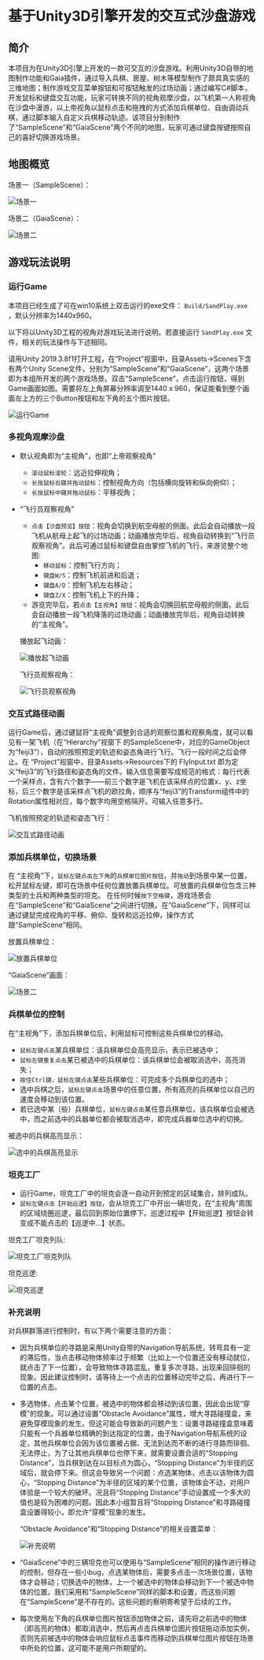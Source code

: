 # **基于Unity3D引擎开发的交互式沙盘游戏**
## **简介**
本项目为在Unity3D引擎上开发的一款可交互的沙盘游戏。利用Unity3D自带的地图制作功能和Gaia插件，通过导入兵棋、房屋、树木等模型制作了颇具真实感的三维地图；制作游戏交互菜单按钮和可按钮触发的过场动画；通过编写C#脚本，开发鼠标和键盘交互功能，玩家可转换不同的视角观摩沙盘，以飞机第一人称视角在沙盘中漫游，以上帝视角以鼠标点击和拖拽的方式添加兵棋单位、自由调动兵棋，通过脚本输入自定义兵棋移动轨迹。该项目分别制作了“SampleScene”和“GaiaScene”两个不同的地图，玩家可通过键盘按键按照自己的喜好切换游戏场景。
## **地图概览**
场景一（SampleScene）：

![场景一](./images/Scene1.png)

场景二（GaiaScene）：

![场景二](./images/Scene2.png)

## **游戏玩法说明**

### **运行Game**

本项目已经生成了可在win10系统上双击运行的exe文件： `Build/SandPlay.exe` ，默认分辨率为1440x960。

以下将以Unity3D工程的视角对游戏玩法进行说明。若直接运行 `SandPlay.exe` 文件，相关的玩法操作与下述相同。

请用Unity 2019.3.8f1打开工程，在“Project”视窗中，目录Assets->Scenes下含有两个Unity Scene文件，分别为“SampleScene”和“GaiaScene”，这两个场景即为本组所开发的两个游戏场景。双击“SampleScene”，点击运行按钮，得到Game画面如图。需要将左上角屏幕分辨率调至1440 x 960，保证能看到整个画面左上方的三个Button按钮和左下角的五个图片按钮。

![运行Game](./images/运行Game.png)

### **多视角观摩沙盘**

* 默认视角即为“主视角”，也即“上帝观察视角”

  * `滚动鼠标滚轮`：远近拉伸视角；
  * `长按鼠标右键并拖动鼠标`：控制视角方向（包括横向旋转和纵向俯仰）；
  * `长按鼠标中键并拖动鼠标`：平移视角；
* “飞行员观察视角”
  * `点击【沙盘预览】按钮`：视角会切换到航空母舰的侧面。此后会自动播放一段飞机从航母上起飞的过场动画；动画播放完毕后，视角自动转换到“飞行员观察视角”。此后可通过鼠标和键盘自由掌控飞机的飞行，来游览整个地图:
    * `移动鼠标`：控制飞行方向；
    * `键盘W/S`：控制飞机前进和后退；
    * `键盘A/D`：控制飞机左右移动；
    * `键盘Z/X`：控制飞机上下的升降；
  * 游览完毕后，若`点击【主视角】按钮`：视角会切换回航空母舰的侧面。此后会自动播放一段飞机降落的过场动画；动画播放完毕后，视角自动转换的“主视角”。 

  播放起飞动画：

  ![播放起飞动画](./images/播放起飞动画.png)

  飞行员观察视角：

  ![飞行员观察视角](./images/飞行员观察视角.png)

### **交互式路径动画**

运行Game后，通过键鼠将“主视角”调整到合适的观察位置和观察角度，就可以看见有一架飞机（在“Hierarchy”视窗下 的SampleScene中，对应的GameObject为“feiji3”），自动的按照预定的轨迹和姿态角进行飞行。飞行一段时间之后会停止。在 “Project”视窗中，目录Assets->Resources下的 FlyInput.txt 即为定义“feiji3”的飞行路径和姿态角的文件。输入信息需要写成规范的格式：每行代表一个采样点，含有六个数字——前三个数字是飞机在该采样点的位置x、y、z坐标，后三个数字是该采样点飞机的欧拉角，顺序与“feiji3”的Transform组件中的Rotation属性相对应，每个数字均用空格隔开。可输入任意多行。

飞机按照预定的轨迹和姿态飞行：

![交互式路径动画](./images/交互式路径动画.png)

### **添加兵棋单位，切换场景**

在 “主视角”下，`鼠标左键点击左下角`的`兵棋单位图片按钮`，并`拖动`到场景中某一位置，松开鼠标左键，即可在场景中任何位置放置兵棋单位。可放置的兵棋单位包含三种类型的士兵和两种类型的坦克。
在任何时候`按下空格键`，游戏场景会在“SampleScene”和“GaiaScene”之间进行切换。在“GaiaScene”下，同样可以通过键鼠完成视角的平移、俯仰、旋转和远近拉伸，操作方式跟“SampleScene”相同。

放置兵棋单位：

![放置兵棋单位](./images/放置兵棋单位.png)

“GaiaScene”画面：

![场景二](./images/Scene2.png)

### **兵棋单位的控制**

在“主视角”下，添加兵棋单位后，利用鼠标可控制这些兵棋单位的移动。
* `鼠标左键点击`某兵棋单位：该兵棋单位会高亮显示，表示已被选中；
* `鼠标左键重复点击`某已被选中的兵棋单位：该兵棋单位会被取消选中，高亮消失；
* `按住Ctrl键，鼠标左键点击`某些兵棋单位：可完成多个兵棋单位的选中；
* 选中兵棋之后，`鼠标左键点击`场景中的任意位置，所有高亮的兵棋单位以自己的速度会移动到该位置。
* 若已选中某（些）兵棋单位，`鼠标左键点击`某任意兵棋单位，该兵棋单位会被选中，而之前选中的兵器单位都会被取消选中，即完成兵器单位选中的切换。

被选中的兵棋高亮显示：

![选中的兵棋高亮显示](./images/选中的兵棋高亮显示.png)

### **坦克工厂**

* 运行Game，坦克工厂中的坦克会逐一自动开到预定的区域集合，排列成队。
* `鼠标左键点击【开始巡逻】按钮`，会从坦克工厂中开出一辆坦克，在“主视角”周围的区域绕圈巡逻，最后回到原始位置停下。巡逻过程中【开始巡逻】按钮会转变成不能点击的【巡逻中…】状态。

坦克工厂坦克列队:

![坦克工厂坦克列队](./images/坦克工厂坦克列队.png)

坦克巡逻:

![坦克巡逻](./images/坦克巡逻.png)

### **补充说明**

对兵棋群落进行控制时，有以下两个需要注意的方面：

* 因为兵棋单位的寻路是采用Unity自带的Navigation导航系统，转弯具有一定的滞后性，当点击移动物体频率过于频繁（比如上一个位置还没有移动就位，就点击了下一位置），会导致物体寻路混乱，重复多次寻路，出现来回徘徊的现象。因此建议控制时，请等待上一个点击的位置移动完毕之后，再进行下一位置的点击。
* 多选物体，点击某个位置，被选中的物体都会移动到该位置，因此会出现“穿模”的现象。可以通过设置“Obstacle Avoidance”属性，增大寻路碰撞盒，来避免穿模现象的发生。但这可能会导致新的问题产生：设置寻路碰撞盒意味着只能有一个兵器单位精确的到达指定的位置，由于Navigation导航系统的设定，其他兵棋单位会因为该位置被占据、无法到达而不断的进行寻路而徘徊、无法停止，为了让其他兵棋单位也停下来，就需要设置合适的“Stopping Distance”，当兵棋到达在以目标点为圆心，“Stopping Distance”为半径的区域后，就会停下来。但这会导致另一个问题：点选某物体，点击以该物体为圆心，“Stopping Distance”为半径的区域的某个位置，该物体会不动，对用户体验是一个较大的破坏。况且将“Stopping Distance”手动设置成一个多大的值也是较为困难的问题。因此本小组暂且将“Stopping Distance”和寻路碰撞盒设置得较小，即允许“穿模”现象的发生。

  “Obstacle Avoidance”和“Stopping Distance”的相关设置菜单：

  ![补充说明](./images/补充说明.png)

* “GaiaScene”中的三辆坦克也可以使用与“SampleScene”相同的操作进行移动的控制，但存在一些小bug，点选某物体后，需要多点击一次场景位置，该物体才会移动；切换选中的物体，上一个被选中的物体会移动到下一个被选中物体的位置。我们采用和“SampleScene”同样的脚本和设置，而这些问题在“SampleScene”是不存在的。这些问题的察明寄希望于后续的工作。

* 每次使用左下角的兵棋单位图片按钮添加物体之前，请先将之前选中的物体（即高亮的物体）都取消选中，然后再点击兵棋单位图片按钮拖动添加实例，否则先前被选中的物体会响应鼠标点击事件而移动到兵棋单位图片按钮在场景中所处的位置，这可能不是用户所期望的。




